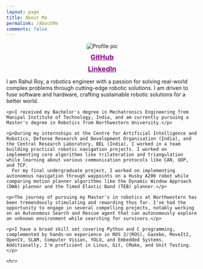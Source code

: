 ```yaml
---
layout: page
title: About Me
permalink: /AboutMe
comments: false
---
```


<style>
  .profile-pic {
    max-width: 200px; /* Adjust the size as needed */
    height: auto;
    border-radius: 10%; /* Optional: Makes the image round */
    margin-bottom: 10px; /* Add margin for spacing */
  }

  .logo-and-links {
    text-align: center;
  }

  .logo-and-links img {
    max-width: 250px; /* Adjust the logo size as needed */
    height: auto;
    margin-bottom: 10px; /* Adjust as needed */

  }

  .logo-and-links a {
    display: block;
    color: purple;
    margin-bottom: 10px; /* Adjust as needed */
    font-weight: bold; /* Make the links bold */
    font-size: 18px; /* Increase the font size of the links */
  }
</style>

<div class="row">
  <div class="col-md-4 logo-and-links">
    <img class="shadow-lg profile-pic" src="{{ site.baseurl }}/assets/images/Profile.jpg" alt="Profile pic" />
    <a href="https://github.com/roy2909">GitHub</a>
    <a href="https://www.linkedin.com/in/rahul-roy2909/">LinkedIn</a>
    <!-- <img src="{{ site.baseurl }}/assets/images/NorthwesternLogo.jpg" alt="Northwestern Logo"> -->
  </div>

  <div class="col-md-8">
    <p>I am Rahul Roy, a robotics engineer with a passion for solving real-world complex problems through cutting-edge robotic solutions. I am driven to fuse software and hardware, crafting sustainable robotic solutions for a better world.</p>

    <p>I received my Bachelor's degree in Mechatronics Engineering from Manipal Institute of Technology, India, and am currently pursuing a Master's degree in Robotics from Northwestern University.</p>

    <p>During my internships at the Centre for Artificial Intelligence and Robotics, Defense Research and Development Organisation (India), and the Central Research Laboratory, BEL (India), I worked in a team building practical robotic navigation projects. I worked on implementing core algorithms like trilateration and triangulation while learning about various communication protocols like CAN, UDP, and TCP.
      For my final undergraduate project, I worked on implementing autonomous navigation through waypoints on a Husky A200 robot while comparing motion planner algorithms like the Dynamic Window Approach (DWA) planner and the Timed Elastic Band (TEB) planner.</p>

    <p>The journey of pursuing my Master's in robotics at Northwestern has been tremendously stimulating and rewarding thus far. I've had the opportunity to engage in several compelling projects, notably working on an Autonomous Search and Rescue agent that can autonomously explore an unknown environment while searching for survivors.</p>

    <p>I have a broad skill set covering Python and C programming, complemented by hands-on experience in ROS 2/(ROS), Gazebo, MoveIt2, OpenCV, SLAM, Computer Vision, YOLO, and Embedded Systems. Additionally, I'm proficient in Linux, Git, CMake, and Unit Testing. </p>

    <hr>
  </div>

</div>
